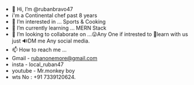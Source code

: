 - 👋 Hi, I’m @rubanbravo47
- i'm a Continental chef past 8 years 
- 👀 I’m interested in ... Sports & Cooking 
- 🌱 I’m currently learning ... MERN Stack
- 💞️ I’m looking to collaborate on ...😛Any One if intrested to 🤖learn with us just 🔊DM me Any social media. 
- 📫 How to reach me ...
- Gmail - rubanonemore@gmail.com
- insta - local_ruban47
- youtube - Mr.monkey boy
- wts No : +91 7339120624.
<!---
rubanbravo47/rubanbravo47 is a ✨ special ✨ repository because its `README.md` (this file) appears on your GitHub profile.
You can click the Preview link to take a look at your changes.
--->

